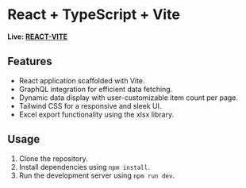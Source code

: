 # React + TypeScript + Vite

**Live: [REACT-VITE](https://react-vite-w2pe.vercel.app/)**

## Features
- React application scaffolded with Vite.
- GraphQL integration for efficient data fetching.
- Dynamic data display with user-customizable item count per page.
- Tailwind CSS for a responsive and sleek UI.
- Excel export functionality using the xlsx library.

## Usage
1. Clone the repository.
2. Install dependencies using `npm install`.
3. Run the development server using `npm run dev`.

